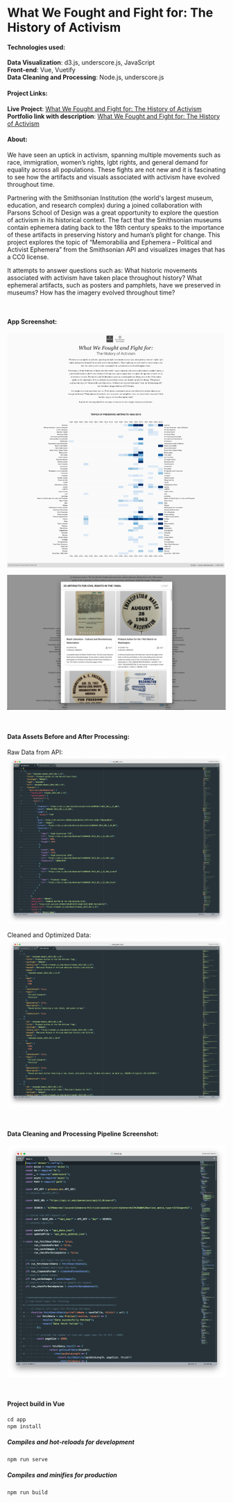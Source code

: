 # What We Fought and Fight for: The History of Activism 

#### Technologies used:
**Data Visualization**: d3.js, underscore.js, JavaScript<br>
**Front-end**: Vue, Vuetify<br>
**Data Cleaning and Processing**: Node.js, underscore.js
<br>

#### Project Links:
**Live Project**: [What We Fought and Fight for: The History of Activism](https://yoanacodes.github.io/projects/activism/) <br>
**Portfolio link with description**: [What We Fought and Fight for: The History of Activism](https://yoanacodes.github.io/activism) 

#### About:
We have seen an uptick in activism, spanning multiple movements such as race, immigration, women’s rights, lgbt rights, and general demand for equality across all populations. These fights are not new and it is fascinating to see how the artifacts and visuals associated with activism have evolved throughout time.

Partnering with the Smithsonian Institution (the world's largest museum, education, and research complex) during a joined collaboration with Parsons School of Design was a great opportunity to explore the question of activism in its historical context. The fact that the Smithsonian museums contain ephemera dating back to the 18th century speaks to the importance of these artifacts in preserving history and human’s plight for change. This project explores the topic of “Memorabilia and Ephemera – Political and Activist Ephemera” from the Smithsonian API and visualizes images that has a CC0 license.

It attempts to answer questions such as: What historic movements associated with activism have taken place throughout history? What ephemeral artifacts, such as posters and pamphlets, have we preserved in museums? How has the imagery evolved throughout time?

<br>

#### App Screenshot:

![](../project_image.png)

![](../project_image_1.png)

<br>

#### Data Assets Before and After Processing:

Raw Data from API:
![](../data_before.png)

Cleaned and Optimized Data:
![](../data_after.png)

<br>

#### Data Cleaning and Processing Pipeline Screenshot:

![](../data_cleaning.png)

<br>

#### Project build in Vue

```
cd app
npm install
```

##### Compiles and hot-reloads for development
```
npm run serve
```

##### Compiles and minifies for production
```
npm run build
```